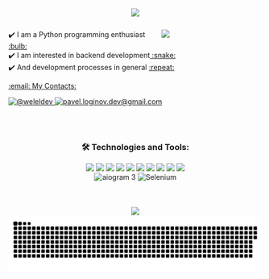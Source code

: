 <h1 align="center">
    <img src="https://readme-typing-svg.herokuapp.com/?font=Righteous&size=35&center=true&vCenter=true&width=500&height=70&duration=4000&lines=Hi+There!+👋😎💻;" />
</h1>  

<img src="https://user-images.githubusercontent.com/74038190/212257472-08e52665-c503-4bd9-aa20-f5a4dae769b5.gif" width="200" align="right"/> 

<p align="left">
✔️ I am a Python programming enthusiast <a href="https://www.google.com" target="_blank"> :bulb:<a/> <br>
✔️ I am interested in backend development<a href="https://www.python.org" target="_blank"> :snake:<a/> <br>
✔️ And development processes in general <a href="https://www.python.org" target="_blank"> :repeat:
<p/>

<p align="left">:email: My Contacts:<p/>
  <a href="https://t.me/a3333333">
    <img src="https://img.shields.io/badge/@aaaaa-2CA5E0?style=flat&logo=telegram&logoColor=white" alt="@weleldev" />
  </a>
  <a href="mailto:fdgdfgdgdgv@gmail.com">
      <img src="https://img.shields.io/badge/a3333333v@gmail.com-%2314354c.svg?style=flat&logo=gmail&logoColor=red" alt="pavel.loginov.dev@gmail.com" />
  </a>

<br><br>

<h3 align="center">🛠 Technologies and Tools:</h3>
<div align="center">
    <img src="https://cdn.jsdelivr.net/gh/devicons/devicon@latest/icons/python/python-original-wordmark.svg" height=70/>
    <img src="https://cdn.jsdelivr.net/gh/devicons/devicon@latest/icons/django/django-plain-wordmark.svg" height=70/>
    <img src="https://cdn.jsdelivr.net/gh/devicons/devicon@latest/icons/docker/docker-original-wordmark.svg" height=70/>
    <img src="https://cdn.jsdelivr.net/gh/devicons/devicon@latest/icons/postgresql/postgresql-plain-wordmark.svg" height=70/>
    <img src="https://cdn.jsdelivr.net/gh/devicons/devicon@latest/icons/html5/html5-plain-wordmark.svg" height=70/>
    <img src="https://cdn.jsdelivr.net/gh/devicons/devicon@latest/icons/css3/css3-plain-wordmark.svg" height=70/>
    <img src="https://cdn.jsdelivr.net/gh/devicons/devicon@latest/icons/sass/sass-original.svg" height=70/>
    <img src="https://cdn.jsdelivr.net/gh/devicons/devicon@latest/icons/bootstrap/bootstrap-original-wordmark.svg" height=70/>
    <img src="https://cdn.jsdelivr.net/gh/devicons/devicon@latest/icons/git/git-plain-wordmark.svg" height=70/>
    <img src="https://cdn.jsdelivr.net/gh/devicons/devicon@latest/icons/linux/linux-original.svg" height=70/>
</div>
<div align="center">
<img src="https://img.shields.io/badge/aiogram 3-%2300ADD8.svg?style=flat&logo=telegram&logoColor=white" alt="aiogram 3"/> 
<img src="https://img.shields.io/badge/Selenium-%23009639.svg?style=flat&logo=selenium&logoColor=white" alt="Selenium"/>
</div>
<br><br><br>

<div align="center">
    <a href="https://www.codewars.com/users/imper-dom"><img src="https://www.codewars.com/users/imper-dom/badges/micro"/></a>
<div/>
    
<div align="center">
 <img width="600" src="src/contribution_snake.svg" alt="contribution_snake"/>
<div/>

